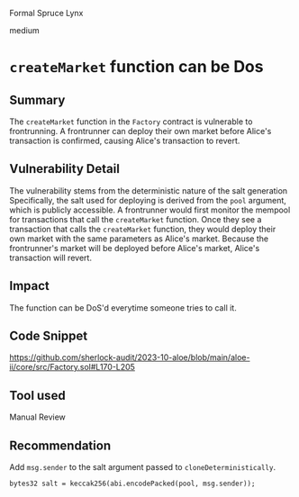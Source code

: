 Formal Spruce Lynx

medium

# `createMarket` function can be Dos
## Summary
The `createMarket` function in the `Factory` contract is vulnerable to frontrunning. A frontrunner can deploy their own market before Alice's transaction is confirmed, causing Alice's transaction to revert.

## Vulnerability Detail
The vulnerability stems from the deterministic nature of the salt generation Specifically, the salt used for deploying is derived from the `pool` argument, which is publicly accessible. A frontrunner would first monitor the mempool for transactions that call the `createMarket` function. Once they see a transaction that calls the `createMarket` function, they would deploy their own market with the same parameters as Alice's market. Because the frontrunner's market will be deployed before Alice's market, Alice's transaction will revert.


## Impact
The function can be DoS'd everytime someone tries to call it.

## Code Snippet
https://github.com/sherlock-audit/2023-10-aloe/blob/main/aloe-ii/core/src/Factory.sol#L170-L205

## Tool used

Manual Review

## Recommendation
Add `msg.sender` to the salt argument passed to `cloneDeterministically`.

```solidity
bytes32 salt = keccak256(abi.encodePacked(pool, msg.sender));
```


